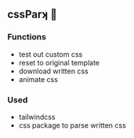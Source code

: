 ## cssParʞ 🛝

### Functions 
- test out custom css
- reset to original template 
- download written css
- animate css 

### Used
- tailwindcss
- css package to parse written css